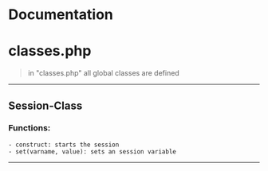 # Documentation

# classes.php
> in "classes.php" all global classes are defined
---
## Session-Class
### Functions:
    - construct: starts the session
    - set(varname, value): sets an session variable
---